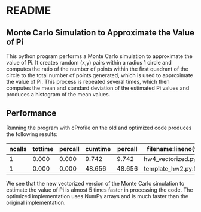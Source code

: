 # README

## Monte Carlo Simulation to Approximate the Value of Pi

This python program performs a Monte Carlo simulation to approximate the value of Pi. It creates random (x,y) pairs within a radius 1 circle and computes the ratio of the number of points within the first quadrant of the circle to the total number of points generated, which is used to approximate the value of Pi. This process is repeated several times, which then computes the mean and standard deviation of the estimated Pi values and produces a histogram of the mean values.

## Performance

Running the program with cProfile on the old and optimized code produces the following results:

| ncalls | tottime | percall | cumtime | percall | filename:lineno(function) |
|--------|---------|---------|---------|---------|---------------------------|
| 1      | 0.000   | 0.000   | 9.742   | 9.742   | hw4_vectorized.py:28(main) |
| 1      | 0.000   | 0.000   | 48.656  | 48.656  | template_hw2.py:58(main)   |


We see that the new vectorized version of the Monte Carlo simulation to estimate the value of Pi is almost 5 times faster in processing the code. The optimized implementation uses NumPy arrays and is much faster than the original implementation.
